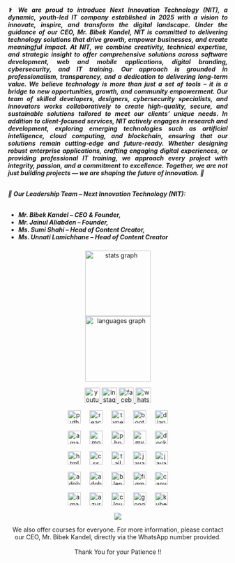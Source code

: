 <h5 align="justify"> ⚕️ We are proud to introduce <strong>Next Innovation Technology (NIT)</strong>, a dynamic, youth-led IT company established in 2025 with a vision to innovate, inspire, and transform the digital landscape. Under the guidance of our CEO, <strong>Mr. Bibek Kandel</strong>, NIT is committed to delivering technology solutions that drive growth, empower businesses, and create meaningful impact. At NIT, we combine creativity, technical expertise, and strategic insight to offer comprehensive solutions across software development, web and mobile applications, digital branding, cybersecurity, and IT training. Our approach is grounded in professionalism, transparency, and a dedication to delivering long-term value. We believe technology is more than just a set of tools – it is a bridge to new opportunities, growth, and community empowerment. Our team of skilled developers, designers, cybersecurity specialists, and innovators works collaboratively to create high-quality, secure, and sustainable solutions tailored to meet our clients’ unique needs. In addition to client-focused services, NIT actively engages in research and development, exploring emerging technologies such as artificial intelligence, cloud computing, and blockchain, ensuring that our solutions remain cutting-edge and future-ready. Whether designing robust enterprise applications, crafting engaging digital experiences, or providing professional IT training, we approach every project with integrity, passion, and a commitment to excellence. Together, we are not just building projects — we are shaping the future of innovation. 🚀 <br><br>
  
  👥 <strong>Our Leadership Team – Next Innovation Technology (NIT):</strong><br><br> 
  - <strong>Mr. Bibek Kandel</strong> – CEO & Founder,<br>
  - <strong>Mr. Jainul Aliabden</strong> – Founder,<br>
  - <strong>Ms. Sumi Shahi</strong> – Head of Content Creator,<br>
  - <strong>Ms. Unnati Lamichhane</strong> – Head of Content Creator<br>

  
</h5> 
  
  
  <p> </p> 
  
  <div align="center"> <img src="https://github-readme-stats.vercel.app/api?username=nextintechhub&hide_title=false&hide_rank=false&show_icons=true&include_all_commits=true&count_private=true&disable_animations=false&theme=dracula&locale=en&hide_border=false" height="150" alt="stats graph" /> <br> <img src="https://github-readme-stats.vercel.app/api/top-langs?username=nextintechhub&locale=en&hide_title=false&layout=compact&card_width=320&langs_count=5&theme=dracula&hide_border=false" height="150" alt="languages graph" /> </div> <p> </p> <div align="center"> <a href="https://www.youtube.com/@nextinverse" target="_blank"> <img src="https://img.shields.io/static/v1?message=Youtube&logo=youtube&label=&color=FF0000&logoColor=white&labelColor=&style=for-the-badge" height="35" alt="youtube logo" /> </a> <a href="https://www.instagram.com/nextinnovationtech_" target="_blank"> <img src="https://img.shields.io/static/v1?message=Instagram&logo=instagram&label=&color=E4405F&logoColor=white&labelColor=&style=for-the-badge" height="35" alt="instagram logo" /> </a> <a href="https://www.facebook.com/nextinnovationtechh" target="_blank"> <img src="https://img.shields.io/static/v1?message=Facebook&logo=facebook&label=&color=1877F2&logoColor=white&labelColor=&style=for-the-badge" height="35" alt="facebook logo" /> </a> <a href="https://wa.me/9779769255781" target="_blank"> <img src="https://img.shields.io/static/v1?message=Whatsapp&logo=whatsapp&label=&color=25D366&logoColor=white&labelColor=&style=for-the-badge" height="35" alt="whatsapp logo" /> </a> </div> <p> </p> <div align="center"> <img src="https://skillicons.dev/icons?i=py" height="30" alt="python logo" /> <img width="12" /> <img src="https://skillicons.dev/icons?i=react" height="30" alt="react logo" /> <img width="12" /> <img src="https://skillicons.dev/icons?i=ts" height="30" alt="typescript logo" /> <img width="12" /> <img src="https://skillicons.dev/icons?i=bootstrap" height="30" alt="bootstrap logo" /> <img width="12" /> <img src="https://skillicons.dev/icons?i=django" height="30" alt="django logo" /> </div> <p> </p> <div align="center"> <img src="https://skillicons.dev/icons?i=dynamodb" height="30" alt="amazondynamodb logo" /> <img width="12" /> <img src="https://skillicons.dev/icons?i=mongodb" height="30" alt="mongodb logo" /> <img width="12" /> <img src="https://skillicons.dev/icons?i=php" height="30" alt="php logo" /> <img width="12" /> <img src="https://skillicons.dev/icons?i=mysql" height="30" alt="mysql logo" /> <img width="12" /> <img src="https://skillicons.dev/icons?i=docker" height="30" alt="docker logo" /> </div> <p> </p> <div align="center"> <img src="https://skillicons.dev/icons?i=html" height="30" alt="html5 logo" /> <img width="12" /> <img src="https://skillicons.dev/icons?i=css" height="30" alt="css logo" /> <img width="12" /> <img src="https://skillicons.dev/icons?i=tailwind" height="30" alt="tailwindcss logo" /> <img width="12" /> <img src="https://skillicons.dev/icons?i=js" height="30" alt="javascript logo" /> <img width="12" /> <img src="https://skillicons.dev/icons?i=java" height="30" alt="java logo" /> </div> <p> </p> <div align="center"> <img src="https://skillicons.dev/icons?i=ps" height="30" alt="adobephotoshop logo" /> <img width="12" /> <img src="https://skillicons.dev/icons?i=pr" height="30" alt="adobepremierepro logo" /> <img width="12" /> <img src="https://skillicons.dev/icons?i=blender" height="30" alt="blender logo" /> <img width="12" /> <img src="https://skillicons.dev/icons?i=figma" height="30" alt="figma logo" /> <img width="12" /> <img src="https://cdn.simpleicons.org/canva/00C4CC" height="30" alt="canva logo" /> </div> <p> </p> <div align="center"> <img src="https://skillicons.dev/icons?i=aws" height="30" alt="amazonwebservices logo" /> <img width="12" /> <img src="https://skillicons.dev/icons?i=azure" height="30" alt="azure logo" /> <img width="12" /> <img src="https://skillicons.dev/icons?i=cloudflare" height="30" alt="cloudflare logo" /> <img width="12" /> <img src="https://skillicons.dev/icons?i=gcp" height="30" alt="googlecloud logo" /> <img width="12" /> <img src="https://skillicons.dev/icons?i=kubernetes" height="30" alt="kubernetes logo" /> </div> <p> </p> <div align="center"> <img src="https://visitor-badge.laobi.icu/badge?page_id=nextintechhub.nextintechhub&" /> </div> <p> </p> <p align="center">We also offer courses for everyone. For more information, please contact our CEO, Mr. Bibek Kandel, directly via the WhatsApp number provided.<br><br>Thank You for your Patience !!</p> <br> <p> </p>
